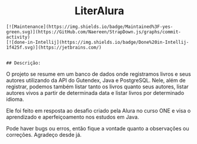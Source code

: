 <h1 align="center"> LiterAlura </h1>

    [![Maintenance](https://img.shields.io/badge/Maintained%3F-yes-green.svg)](https://GitHub.com/Naereen/StrapDown.js/graphs/commit-activity)
    [![done-in-Intellij](https://img.shields.io/badge/Done%20in-Intellij-1f425f.svg)](https://jetbrains.com/)


    ## Descrição:

O projeto se resume em um banco de dados onde registramos livros
e seus autores utilizando da API do Gutendex, Java e PostgreSQL.
    Nele, além de registrar, podemos também listar tanto os
livros quanto seus autores, listar autores vivos a partir de
determinada data e listar livros por determinado idioma.

Ele foi feito em resposta ao desafio criado pela Alura
no curso ONE e visa o aprendizado e aperfeiçoamento nos estudos
em Java.

Pode haver bugs ou erros, então fique a vontade quanto a
observações ou correções. Agradeço desde já.
